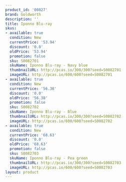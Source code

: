 ```yaml
---
product_id: '00827'
brand: Goldworth
description: ''
title: Iponno Blu-ray
skus:
- available: true
  condition: New
  currentPrice: '53.94'
  discount: '0.0'
  oldPrice: '53.94'
  promotion: false
  sku: S0082701
  skuName: Iponno Blu-ray - Navy blue
  thumbnailURL: http://pcas.io/300/300?seed=S0082701
  imageURL: http://pcas.io/600/600?seed=S0082701
- available: true
  condition: New
  currentPrice: '56.38'
  discount: '0.0'
  oldPrice: '56.38'
  promotion: false
  sku: S0082702
  skuName: Iponno Blu-ray - Blue
  thumbnailURL: http://pcas.io/300/300?seed=S0082702
  imageURL: http://pcas.io/600/600?seed=S0082702
- available: true
  condition: New
  currentPrice: '68.63'
  discount: '0.0'
  oldPrice: '68.63'
  promotion: false
  sku: S0082703
  skuName: Iponno Blu-ray - Pea green
  thumbnailURL: http://pcas.io/300/300?seed=S0082703
  imageURL: http://pcas.io/600/600?seed=S0082703
layout: product
---
```

